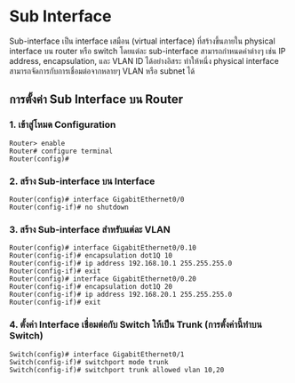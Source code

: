 # Sub Interface

Sub-interface เป็น interface เสมือน (virtual interface) ที่สร้างขึ้นภายใน physical interface บน router หรือ switch โดยแต่ละ sub-interface สามารถกำหนดค่าต่างๆ เช่น IP address, encapsulation, และ VLAN ID ได้อย่างอิสระ ทำให้หนึ่ง physical interface สามารถจัดการกับการเชื่อมต่อจากหลายๆ VLAN หรือ subnet ได้

## การตั้งค่า Sub Interface บน Router

### 1. เข้าสู่โหมด Configuration

``` CLI
Router> enable
Router# configure terminal
Router(config)#
```

### 2. สร้าง Sub-interface บน Interface

``` CLI
Router(config)# interface GigabitEthernet0/0
Router(config-if)# no shutdown
```

### 3. สร้าง Sub-interface สำหรับแต่ละ VLAN

``` CLI
Router(config)# interface GigabitEthernet0/0.10
Router(config-if)# encapsulation dot1Q 10
Router(config-if)# ip address 192.168.10.1 255.255.255.0
Router(config-if)# exit
Router(config)# interface GigabitEthernet0/0.20
Router(config-if)# encapsulation dot1Q 20
Router(config-if)# ip address 192.168.20.1 255.255.255.0
Router(config-if)# exit
```

### 4. ตั้งค่า Interface เชื่อมต่อกับ Switch ให้เป็น Trunk (การตั้งค่านี้ทำบน Switch)

``` CLI
Switch(config)# interface GigabitEthernet0/1
Switch(config-if)# switchport mode trunk
Switch(config-if)# switchport trunk allowed vlan 10,20
```
